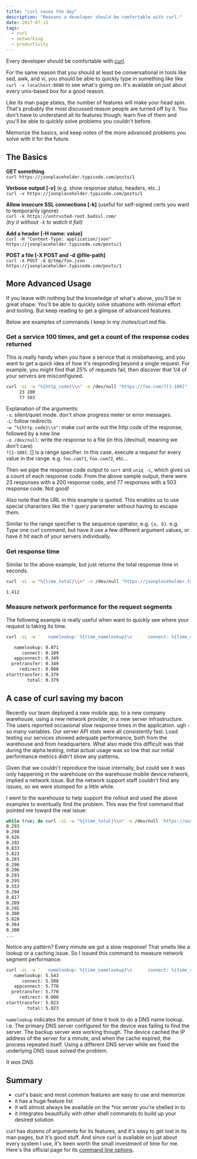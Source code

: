 ```yaml
---
title: "curl saves the day"
description: "Reasons a developer should be comfortable with curl."
date: 2017-07-15
tags:
  - curl
  - networking
  - productivity
---
```


Every developer should be comfortable with [curl](https://curl.haxx.se).

For the same reason that you should at least be conversational in tools like sed, awk, and vi, you should be able to quickly type in something like
like `curl -v localhost:8080` to see what's going on.  It's available on just about every unix-based box for a good reason.

Like its man page states, the number of features will make your head spin.  That's probably the most discussed reason people are turned off by it.
You don't have to understand all its features though; learn five of them and you'll be able to quickly solve problems you couldn't before.

Memorize the basics, and keep notes of the more advanced problems you solve with it for the future.

## The Basics

**GET something**\
`curl https://jsonplaceholder.typicode.com/posts/1`

**Verbose output [-v]** (e.g. show response status, headers, etc..)\
`curl -v https://jsonplaceholder.typicode.com/posts/1`

**Allow insecure SSL connections [-k]** (useful for self-signed certs you want to temporarily ignore)\
`curl -k https://untrusted-root.badssl.com/`\
_(try it without `-k` to watch it fail)_

**Add a header [-H name: value]**\
`curl -H "Content-Type: application/json" https://jsonplaceholder.typicode.com/posts/1`

**POST a file [-X POST and -d @file-path]**\
`curl -X POST -d @/tmp/foo.json https://jsonplaceholder.typicode.com/posts/1`

## More Advanced Usage

If you leave with nothing but the knowledge of what's above, you'll be in great shape.
You'll be able to quickly solve situations with minimal effort and tooling.  But keep reading to get a glimpse of advanced features.

Below are examples of commands I keep in my /notes/curl.md file.

### Get a service 100 times, and get a count of the response codes returned
This is really handy when you have a service that is misbehaving, and you want to get a quick idea of how it's responding beyond a single request.
For example, you might find that 25% of requests fail, then discover that 1/4 of your servers are misconfigured.
``` bash
curl -sL -w "%{http_code}\\n" -o /dev/null "https://foo.com/?[1-100]" | sort | uniq -c
     23 200
     77 503
```
Explanation of the arguments:\
`-s`: silent/quiet mode.  don't show progress meter or error messages.\
`-L`: follow redirects\
`-w "%{http_code}\\n"`: make curl write out the http code of the response, followed by a new line\
`-o /dev/null`: write the response to a file (in this /dev/null, meaning we don't care)\
`?[1-100]`: [] is a range specifier.  In this case, execute a request for every value in the range.  e.g. `foo.com?1`, `foo.com?2`, etc...

Then we pipe the response code output to `sort` and `uniq -c`, which gives us a count of each response code.
From the above sample output, there were 23 responses with a 200 response code, and 77 responses with a 503 response code.  Not good!

Also note that the URL in this example is quoted.  This enables us to use special characters like the `?` query parameter without having to escape them.

Similar to the range specifier is the sequence operator, e.g. `{a, b}`.
e.g. Type one curl command, but have it use a few different argument values, or have it hit each of your servers individually.

### Get response time
Similar to the above example, but just returns the total response time in seconds.
``` bash
curl -sL -w "%{time_total}\\n" -o /dev/null "https://jsonplaceholder.typicode.com/posts/1"

1.412
```


### Measure network performance for the request segments
The following example is really useful when want to quickly see where your request is taking its time.
```bash
curl -sL -w '   namelookup: %{time_namelookup}\n      connect: %{time_connect}\n   appconnect: %{time_appconnect}\n  pretransfer: %{time_pretransfer}\n     redirect: %{time_redirect}\nstarttransfer: %{time_starttransfer}\n        total: %{time_total}\n\n' -o /dev/null "https://jsonplaceholder.typicode.com/posts/1"

   namelookup: 0.071
      connect: 0.109
   appconnect: 0.349
  pretransfer: 0.349
     redirect: 0.000
starttransfer: 0.379
        total: 0.379
```

## A case of curl saving my bacon
Recently our team deployed a new mobile app, to a new company warehouse, using a new network provider, in a new server infrastructure.
The users reported occasional slow response times in the application. ugh - so many variables.
Our server API stats were all consistently fast.  Load testing our services showed adequate performance, both from the warehouse and from headquarters.
What also made this difficult was that during the alpha testing, initial actual usage was so low that our initial performance metrics didn't show any patterns.

Given that we couldn't reproduce the issue internally, but could see it was only happening in the warehouse on the warehouse mobile device network, implied a network issue.
But the network support staff couldn't find any issues, so we were stumped for a little while.

I went to the warehouse to help support the rollout and used the above examples to eventually find the problem.
This was the first command that pointed me toward the real issue:
```bash
while true; do curl -sL -w "%{time_total}\\n" -o /dev/null 'https://oursite.com/health'; sleep 5; done
0.293
0.298
0.426
0.292
0.833
5.823
0.283
0.296
0.296
0.293
0.295
0.553
0.294
0.817
0.289
0.295
0.300
5.828
0.364
0.300
...
```

Notice any pattern?  Every minute we got a slow response!  That smells like a lookup or a caching issue.
So I issued this command to measure network segment performance:
```bash
curl -sL -w '   namelookup: %{time_namelookup}\n      connect: %{time_connect}\n   appconnect: %{time_appconnect}\n  pretransfer: %{time_pretransfer}\n     redirect: %{time_redirect}\nstarttransfer: %{time_starttransfer}\n        total: %{time_total}\n\n' -o /dev/null "https://oursite.com/health"
   namelookup: 5.543
      connect: 5.588
   appconnect: 5.770
  pretransfer: 5.770
     redirect: 0.000
starttransfer: 5.823
        total: 5.823
```

`namelookup` indicates the amount of time it took to do a DNS name lookup.  i.e. The primary DNS server configured for the device was failing to find the server.
The backup server *was* working though.  The device cached the IP address of the server for a minute, and when the cache expired, the process repeated itself.
Using a different DNS server while we fixed the underlying DNS issue solved the problem.

_It was DNS._

## Summary
- curl's basic and most common features are easy to use and memorize
- it has a huge feature list
- it will almost always be available on the *nix server you're shelled in to
- it integrates beautifully with other shell commands to build up your desired solution

curl has dozens of arguments for its features, and it's easy to get lost in its man pages, but it's good stuff.
And since curl is available on just about every system I use, it's been worth the small investment of time for me.
Here's the official page for its [command line options](https://ec.haxx.se/cmdline-options.html).


